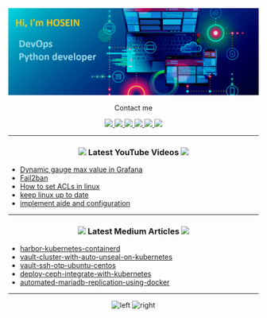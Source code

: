 
<img src="https://github.com/hosein-yousefii/hosein-yousefii/blob/main/hosein.png" alt="center">



<p align="center">
Contact me
</p>

<p align="center">
<a href= "https://github.com/hosein-yousefii/"> 
<img src="https://img.icons8.com/material-outlined/30/689d6a/source-code.png"/> 
</a>
  
<a href= "https://www.linkedin.com/in/hoseinyousefi/">
<img src="https://img.icons8.com/material-outlined/30/689d6a/linkedin.png" />
</a>
  
<a href="https://www.youtube.com/channel/UCfDS69C37-HdnNfu0yQv8iA">
<img src="https://img.icons8.com/material-outlined/30/689d6a/youtube-play.png"/>
</a>

<a href="http://www.slashgeek.ir">
<img src="https://img.icons8.com/material-outlined/30/689d6a/parse-from-clipboard.png"/>
</a>

<a href="mailto:yousefi.hosein.o@gmail.com">
<img src="https://img.icons8.com/ios-glyphs/30/689d6a/physics.png"/>
</a>

<a href="https://medium.com/@hosein.yousefi">
<img src="https://img.icons8.com/ios-filled/30/689d6a/medium-new.png"/>
</a>
  
</p>

---
  
<h3 align="center"><a href="https://www.youtube.com/channel/UCfDS69C37-HdnNfu0yQv8iA"><img src="https://img.icons8.com/material-outlined/30/689d6a/youtube-play.png"/></a> Latest YouTube Videos <a href="https://www.youtube.com/channel/UCfDS69C37-HdnNfu0yQv8iA"><img src="https://img.icons8.com/material-outlined/30/689d6a/youtube-play.png"/></a></h3>

<!-- YOUTUBE:START -->
- [Dynamic gauge max value in Grafana](https://youtu.be/YwVAzA4ZgHU)
- [Fail2ban](https://youtu.be/JqlQzKa-fR8)
- [How to set ACLs in linux](https://youtu.be/VpuDHWYbcYc)
- [keep linux up to date](https://youtu.be/zJ2hv47zQWw)
- [implement aide and configuration](https://youtu.be/jyeIJqmqUuw)
<!-- YOUTUBE:END -->

---

<h3 align="center"><a href="https://medium.com/@hosein.yousefi"><img src="https://img.icons8.com/ios-filled/30/689d6a/medium-new.png"/></a> Latest Medium Articles <a href="https://medium.com/@hosein.yousefi"><img src="https://img.icons8.com/ios-filled/30/689d6a/medium-new.png"/></a></h3>


<!-- ARTICLES:START -->
- [harbor-kubernetes-containerd](https://medium.com/@hosein.yousefi/harbor-kubernetes-containerd-c1f98782375e)
- [vault-cluster-with-auto-unseal-on-kubernetes](https://itnext.io/vault-cluster-with-auto-unseal-on-kubernetes-8e469f9cdcfd)
- [vault-ssh-otp-ubuntu-centos](https://blog.devops.dev/vault-ssh-otp-ubuntu-centos-964efa1e5082)
- [deploy-ceph-integrate-with-kubernetes](https://itnext.io/deploy-ceph-integrate-with-kubernetes-9f88097e605)
- [automated-mariadb-replication-using-docker](https://blog.devgenius.io/automated-mariadb-replication-using-docker-a585defcc047)
<!-- ARTICLES:END -->

---

<p align="center">

  <img height="50%" width="auto" src ="https://github-readme-stats.vercel.app/api/top-langs/?username=hosein-yousefii&layout=compact&hide_border=true&theme=darcula&bg_color=00000000&langs_count=6&hide=jupyter%20notebook,tex,css,php" alt="left">
  
  
  <img src ="https://github-readme-streak-stats.herokuapp.com?user=hosein-yousefii&theme=darcula&hide_border=true&background=FFFFFF00" alt="right">
  
</p>




